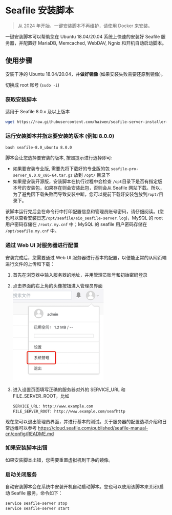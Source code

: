 # Seafile 安装脚本

> 从 2024 年开始，一键安装脚本不再维护，请使用 Docker 来安装。

一键安装脚本可以帮助您在 Ubuntu 18.04/20.04 系统上快速的安装好 Seafile 服务器，并配置好 MariaDB, Memcached, WebDAV, Ngnix 和开机自动启动脚本。


## 使用步骤

安装干净的 Ubuntu 18.04/20.04，并**做好镜像** (如果安装失败需要还原到镜像)。

切换成 root 账号 (`sudo -i`)


### 获取安装脚本

适用于 Seafile 8.0.x 及以上版本

```sh
wget https://raw.githubusercontent.com/haiwen/seafile-server-installer-cn/master/seafile-8.0_ubuntu
```

### 运行安装脚本并指定要安装的版本 (例如 8.0.0)

```
bash seafile-8.0_ubuntu 8.0.0
```

脚本会让您选择要安装的版本, 按照提示进行选择即可:

* 如果要安装专业版, 需要先将下载好的专业版的包 `seafile-pro-server_8.0.0_x86-64.tar.gz` 放到 `/opt/` 目录下
* 如果是安装开源版，安装脚本在执行过程中会检查 `/opt`目录下是否有指定版本号的安装包，如果存在则会安装此包，否则会从 Seafile 网站下载。所以，为了避免因下载失败而导致安装中断，您可以提前下载好安装包放到`/opt/`目录下。

该脚本运行完后会在命令行中打印配置信息和管理员账号密码，请仔细阅读。(您也可以查看安装日志`/opt/seafile/aio_seafile-server.log`)，MySQL 的 root 用户密码存储在 `/root/.my.cnf` 中；MySQL 的 seafile 用户密码存储在 `/opt/seafile.my.cnf` 中。


### 通过 Web UI 对服务器进行配置

安装完成后，您需要通过 Web UI 服务器进行基本的配置，以便能正常的从网页端进行文件的上传和下载：

1. 首先在浏览器中输入服务器的地址，并用管理员账号和初始密码登录

2. 点击界面的右上角的头像按钮进入管理员界面
  ![管理员入口](./images/system-admin-entrance.png)

3. 进入设置页面填写正确的服务器对外的 SERVICE_URL 和 FILE_SERVER_ROOT，比如
    ```
    SERVICE_URL: http://www.example.com
    FILE_SERVER_ROOT: http://www.example.com/seafhttp
    ```

现在您可以退出管理员界面，并进行基本的测试。关于服务器的配置选项介绍和日常运维可以参考 https://cloud.seafile.com/published/seafile-manual-cn/config/README.md


### 如果安装脚本出错

如果安装脚本出错，您需要重置虚拟机到干净的镜像。


### 启动关闭服务

自动安装脚本会在系统中安装开机自动启动脚本。您也可以使用该脚本来关闭/启动 Seafile 服务，命令如下：

```
service seafile-server stop
service seafile-server start
```
